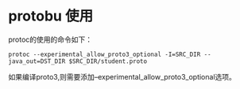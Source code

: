 # protobu 使用

protoc的使用的命令如下：

```shell script
protoc --experimental_allow_proto3_optional -I=SRC_DIR --java_out=DST_DIR $SRC_DIR/student.proto
```
如果编译proto3,则需要添加–experimental_allow_proto3_optional选项。

